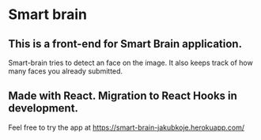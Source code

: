 # Smart brain
## This is a front-end for Smart Brain application.
Smart-brain tries to detect an face on the image.
It also keeps track of how many faces you already submitted.
## Made with React. Migration to React Hooks in development.

Feel free to try the app at https://smart-brain-jakubkoje.herokuapp.com/
